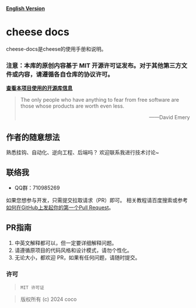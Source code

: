 **[English Version](README.md)**
# cheese docs
cheese-docs是cheese的使用手册和说明。

### 注意：本库的原创内容基于 MIT 开源许可证发布。对于其他第三方文件或内容，请遵循各自仓库的协议许可。

**[查看本项目使用的开源库信息](DEPEND.md)**

> The only people who have anything to fear from free software are those whose products are worth even less.
>
> <p align="right">——David Emery</p>

## 作者的随意想法

熟悉挂钩、自动化、逆向工程、后端吗？ 欢迎联系我进行技术讨论~

## 联络我

- QQ群：710985269

如果您想参与开发，只需提交拉取请求（PR）即可。 相关教程请百度搜索或参考 [如何在GitHub上发起你的第一个Pull Request](https://chinese.freecodecamp.org/news/how-to-make-your-first-pull-request-on-github/)。

## PR指南

1. 中英文解释都可以，但一定要详细解释问题。
2. 请遵循原项目的代码风格和设计模式，请勿个性化。
3. 无论大小，都欢迎 PR，如果有任何问题，请随时提交。

### 许可

> ```
> MIT 许可证
> ```

> 版权所有 (c) 2024 coco
